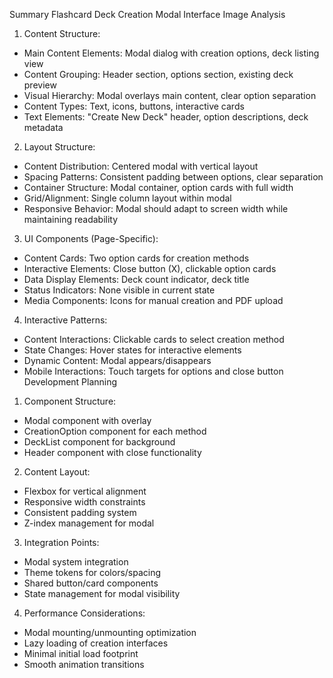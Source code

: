 
Summary
Flashcard Deck Creation Modal Interface
Image Analysis
1. Content Structure:
- Main Content Elements: Modal dialog with creation options, deck listing view
- Content Grouping: Header section, options section, existing deck preview
- Visual Hierarchy: Modal overlays main content, clear option separation
- Content Types: Text, icons, buttons, interactive cards
- Text Elements: "Create New Deck" header, option descriptions, deck metadata

2. Layout Structure:
- Content Distribution: Centered modal with vertical layout
- Spacing Patterns: Consistent padding between options, clear separation
- Container Structure: Modal container, option cards with full width
- Grid/Alignment: Single column layout within modal
- Responsive Behavior: Modal should adapt to screen width while maintaining readability

3. UI Components (Page-Specific):
- Content Cards: Two option cards for creation methods
- Interactive Elements: Close button (X), clickable option cards
- Data Display Elements: Deck count indicator, deck title
- Status Indicators: None visible in current state
- Media Components: Icons for manual creation and PDF upload

4. Interactive Patterns:
- Content Interactions: Clickable cards to select creation method
- State Changes: Hover states for interactive elements
- Dynamic Content: Modal appears/disappears
- Mobile Interactions: Touch targets for options and close button
Development Planning
1. Component Structure:
- Modal component with overlay
- CreationOption component for each method
- DeckList component for background
- Header component with close functionality

2. Content Layout:
- Flexbox for vertical alignment
- Responsive width constraints
- Consistent padding system
- Z-index management for modal

3. Integration Points:
- Modal system integration
- Theme tokens for colors/spacing
- Shared button/card components
- State management for modal visibility

4. Performance Considerations:
- Modal mounting/unmounting optimization
- Lazy loading of creation interfaces
- Minimal initial load footprint
- Smooth animation transitions

